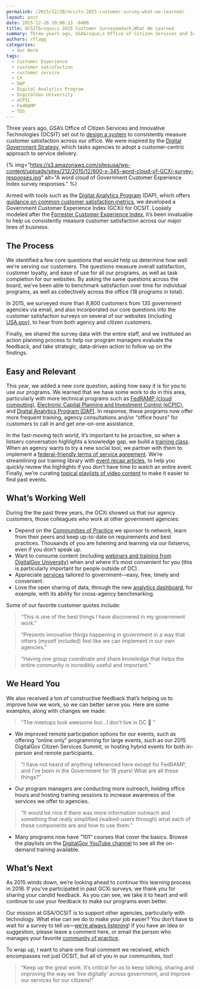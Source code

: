 ```yaml
---
permalink: /2015/12/28/ocsits-2015-customer-survey-what-we-learned/
layout: post
date: 2015-12-28 10:00:13 -0400
title: OCSIT&rsquo;s 2015 Customer Survey&mdash;What We Learned
summary: Three years ago, GSA&rsquo;s Office of Citizen Services and Innovative Technologies (OCSIT) set out to design a system to consistently measure customer satisfaction across our office. We were inspired by the Digital Government Strategy, which tasks agencies to adopt a customer-centric approach to service delivery. {% img=&quot;https\://s3.amazonaws.com/sitesusa/wp-content/uploads/sites/212/2015/12/600-x-345-word-cloud-of-GCXi-survey-responses.jpg&quot; alt=&quot;A word cloud of Government Customer Experience Index
authors: rflagg
categories:
  - Our Work
tags:
  - Customer Experience
  - customer satisfaction
  - customer service
  - CX
  - DAP
  - Digital Analytics Program
  - DigitalGov University
  - eCPIC
  - FedRAMP
  - TOS
---
```


Three years ago, GSA’s Office of Citizen Services and Innovative Technologies (OCSIT) set out to [design a system](https://www.WHATEVER/2013/07/18/how-to-create-a-customer-experience-index/) to consistently measure customer satisfaction across our office. We were inspired by the [Digital Government Strategy](https://www.whitehouse.gov/sites/default/files/omb/egov/digital-government/digital-government.html), which tasks agencies to adopt a customer-centric approach to service delivery.

{% img="https://s3.amazonaws.com/sitesusa/wp-content/uploads/sites/212/2015/12/600-x-345-word-cloud-of-GCXi-survey-responses.jpg" alt="A word cloud of Government Customer Experience Index survey responses." %}

Armed with tools such as the [Digital Analytics Program](https://www.WHATEVER/services/dap/) (DAP), which offers [guidance on common customer satisfaction metrics](https://www.WHATEVER/services/dap/dap-digital-metrics-guidance-and-best-practices/), we developed a Government Customer Experience Index (GCXi) for OCSIT. Loosely modeled after the [Forrester Customer Experience Index](http://blogs.forrester.com/megan_burns/14-01-21-introducing_forresters_customer_experience_index_2014), it’s been invaluable to help us consistently measure customer satisfaction across our major lines of business.

## The Process

We identified a few core questions that would help us determine how well we’re serving our customers. The questions measure overall satisfaction, customer loyalty, and ease of use for all our programs, as well as task completion for our websites. By asking the same questions across the board, we’ve been able to benchmark satisfaction over time for individual programs, as well as collectively across the office (18 programs in total).

In 2015, we surveyed more than 8,800 customers from 135 government agencies via email, and also incorporated our core questions into the customer satisfaction surveys on several of our websites (including [USA.gov](https://www.usa.gov/)), to hear from both agency and citizen customers.

Finally, we shared the survey data with the entire staff, and we instituted an action planning process to help our program managers evaluate the feedback, and take strategic, data-driven action to follow up on the findings.

## Easy and Relevant

This year, we added a new core question, asking how easy it is for you to use our programs. We learned that we have some work to do in this area, particularly with more technical programs such as [FedRAMP (cloud computing)](https://www.fedramp.gov/), [Electronic Capital Planning and Investment Control (eCPIC)](https://www.WHATEVER/services/electronic-capital-planning-and-investment-control-ecpic/), and [Digital Analytics Program (DAP)](https://www.WHATEVER/services/dap/). In response, these programs now offer more frequent training, agency consultations and/or “office hours” for customers to call in and get one-on-one assistance.

In the fast-moving tech world, it’s important to be proactive, so when a listserv conversation highlights a knowledge gap, we build a [training class](https://www.WHATEVER/digitalgov-university/). When an agency wants to try a new social tool, we partner with them to implement a [federal-friendly terms of service agreement](https://www.WHATEVER/resources/federal-compatible-terms-of-service-agreements/). We’re streamlining our training library with [event recap articles](https://www.WHATEVER/tag/recap/), to help you quickly review the highlights if you don’t have time to watch an entire event. Finally, we’re curating [topical playlists of video content](https://www.youtube.com/user/HowTogov/playlists) to make it easier to find past events.

## What’s Working Well

During the the past three years, the GCXi showed us that our agency customers, those colleagues who work at other government agencies:

  * Depend on the [Communities of Practice](https://www.WHATEVER/communities/) we sponsor to network, learn from their peers and keep up-to-date on requirements and best practices. Thousands of you are listening and learning via our listservs, even if you don’t speak up.
  * Want to consume content (including [webinars and training from DigitalGov University](https://www.WHATEVER/events/)) when and where it’s most convenient for you (this is particularly important for people outside of DC).
  * Appreciate [services](https://www.WHATEVER/services/) tailored to government—easy, free, timely and convenient.
  * Love the open sharing of data, through the new [analytics dashboard](https://analytics.usa.gov/), for example, with its ability for cross-agency benchmarking.

Some of our favorite customer quotes include:

> &#8220;This is one of the best things I have discovered in my government work.&#8221;
  
> &#8220;Presents innovative things happening in government in a way that others (myself included) feel like we can implement in our own agencies.&#8221;
  
> &#8220;Having one group coordinate and share knowledge that helps the entire community is incredibly useful and important.&#8221;

## We Heard You

We also received a ton of constructive feedback that’s helping us to improve how we work, so we can better serve you. Here are some examples, along with changes we made:

> &#8220;The meetups look awesome but&#8230;I don&#8217;t live in DC 🙁 &#8220;

  * We improved remote participation options for our events, such as offering “online only” programming for large events, such as our 2015 DigitalGov Citizen Services Summit, or hosting hybrid events for both in-person and remote participants.

> &#8220;I have not heard of anything referenced here except for FedRAMP, and I&#8217;ve been in the Government for 18 years! What are all these things?&#8221;

  * Our program managers are conducting more outreach, holding office hours and hosting training sessions to increase awareness of the services we offer to agencies.

> &#8220;It would be nice if there was more information outreach and something that really simplified (walked-users through) what each of these components are and how to use them.&#8221;

  * Many programs now have “101” courses that cover the basics. Browse the playlists on the [DigitalGov YouTube channel](https://www.youtube.com/user/HowTogov/playlists) to see all the on-demand training available.

## What’s Next

As 2015 winds down, we’re looking ahead to continue this learning process in 2016. If you’ve participated in past GCXi surveys, we thank you for sharing your candid feedback. As you can see, we take it to heart and will continue to use your feedback to make our programs even better.

Our mission at GSA/OCSIT is to support other agencies, particularly with technology. What else can we do to make your job easier? You don’t have to wait for a survey to tell us—[we’re always listening](https://www.WHATEVER/contact-us/)! If you have an idea or suggestion, please leave a comment here, or email the person who manages your favorite [community of practice](https://www.WHATEVER/communities/).

To wrap up, I want to share one final comment we received, which encompasses not just OCSIT, but all of you in our communities, too!

> &#8220;Keep up the great work. It&#8217;s critical for us to keep talking, sharing and improving the way we &#8216;live digitally&#8217; across government, and improve our services for our citizens!&#8221;